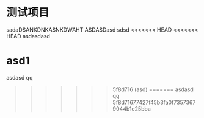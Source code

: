 # 测试项目
sadaDSANKDNKASNKDWAHT
ASDASDasd
sdsd
<<<<<<< HEAD
<<<<<<< HEAD
asdasdasd

asd1
=======
asdasd
qq
>>>>>>> 5f8d716 (asd)
=======
asdasd
qq
>>>>>>> 5f8d71677427f45b3fa0f73573679044b1e25bba

